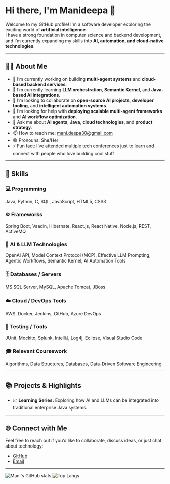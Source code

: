 # Hi there, I'm Manideepa 👋



Welcome to my GitHub profile! I'm a software developer exploring the exciting world of **artificial intelligence**.  
I have a strong foundation in computer science and backend development, and I'm currently expanding my skills into **AI, automation, and cloud-native technologies**.

---

## 👨‍💻 About Me

- 🔭 I’m currently working on building **multi-agent systems** and **cloud-based backend services**.  
- 🌱 I’m currently learning **LLM orchestration**, **Semantic Kernel**, and **Java-based AI integrations**.  
- 👯 I’m looking to collaborate on **open-source AI projects**, **developer tooling**, and **intelligent automation systems**.  
- 🤔 I’m looking for help with **deploying scalable multi-agent frameworks** and **AI workflow optimization**.  
- 💬 Ask me about **AI agents**, **Java**, **cloud technologies**, and **product strategy**.  
- 📫 How to reach me: [mani.deepa30@gmail.com](mailto:mani.deepa30@gmail.com)  
- 😄 Pronouns: She/Her  
- ⚡ Fun fact: I’ve attended multiple tech conferences just to learn and connect with people who love building cool stuff

---

## 🧠 Skills


### 💻 Programming
Java, Python, C, SQL, JavaScript, HTML5, CSS3  

### ⚙️ Frameworks
Spring Boot, Vaadin, Hibernate, React.js, React Native, Node.js, REST, ActiveMQ  

### 🧩 AI & LLM Technologies
OpenAI API, Model Context Protocol (MCP), Effective LLM Prompting, Agentic Workflows, Semantic Kernel, AI Automation Tools  

### 🗄️ Databases / Servers
MS SQL Server, MySQL, Apache Tomcat, JBoss  

### ☁️ Cloud / DevOps Tools
AWS, Docker, Jenkins, GitHub, Azure DevOps  

### 🧪 Testing / Tools
JUnit, Mockito, Splunk, IntelliJ, Log4j, Eclipse, Visual Studio Code  

### 🎓 Relevant Coursework
Algorithms, Data Structures, Databases, Data-Driven Software Engineering  


---

## 📚 Projects & Highlights

 
- 📈 **Learning Series:** Exploring how AI and LLMs can be integrated into traditional enterprise Java systems.  

---

## 🌐 Connect with Me

Feel free to reach out if you’d like to collaborate, discuss ideas, or just chat about technology:

- [GitHub](https://github.com/manideepa03)  
- [Email](mailto:mani.deepa30@gmail.com)

---

![Mani's GitHub stats](https://github-readme-stats.vercel.app/api?username=manideepa03&show_icons=true&theme=tokyonight)
![Top Langs](https://github-readme-stats.vercel.app/api/top-langs/?username=manideepa03&layout=compact&theme=tokyonight)

